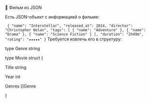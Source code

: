 🤔 Фильм из JSON

Есть JSON-объект с информацией о фильме:

`
{
"name": "Interstellar",
"released_at": 2014,
"director": "Christopher Nolan",
"tags": [
{ "name": "Adventure" },
{ "name": "Drama" },
{ "name": "Science Fiction" }
],
"duration": "2h49m",
"rating": "★★★★★"
}`
Требуется извлечь его в структуру:

type Genre string


type Movie struct {

Title  string

Year   int

Genres []Genre

}